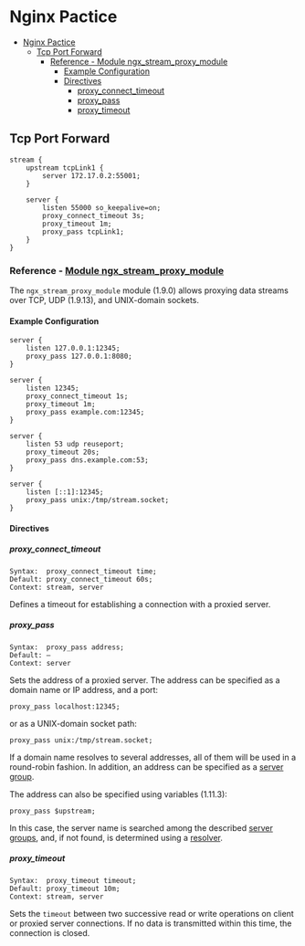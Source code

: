# Nginx Pactice

- [Nginx Pactice](#nginx-pactice)
  - [Tcp Port Forward](#tcp-port-forward)
    - [Reference - Module ngx_stream_proxy_module](#reference---module-ngx_stream_proxy_module)
      - [Example Configuration](#example-configuration)
      - [Directives](#directives)
        - [proxy_connect_timeout](#proxy_connect_timeout)
        - [proxy_pass](#proxy_pass)
        - [proxy_timeout](#proxy_timeout)

## Tcp Port Forward

    stream {
        upstream tcpLink1 {
            server 172.17.0.2:55001;
        }
    
        server {
            listen 55000 so_keepalive=on;
            proxy_connect_timeout 3s;
            proxy_timeout 1m;
            proxy_pass tcpLink1;
        }
    }

### Reference - [Module ngx_stream_proxy_module](https://nginx.org/en/docs/stream/ngx_stream_proxy_module.html)

The `ngx_stream_proxy_module` module (1.9.0) allows proxying data streams over TCP, UDP (1.9.13), and UNIX-domain sockets.

#### Example Configuration

    server {
        listen 127.0.0.1:12345;
        proxy_pass 127.0.0.1:8080;
    }
    
    server {
        listen 12345;
        proxy_connect_timeout 1s;
        proxy_timeout 1m;
        proxy_pass example.com:12345;
    }
    
    server {
        listen 53 udp reuseport;
        proxy_timeout 20s;
        proxy_pass dns.example.com:53;
    }
    
    server {
        listen [::1]:12345;
        proxy_pass unix:/tmp/stream.socket;
    }

#### Directives

##### proxy_connect_timeout

    Syntax:  proxy_connect_timeout time;
    Default: proxy_connect_timeout 60s;
    Context: stream, server

Defines a timeout for establishing a connection with a proxied server.

##### proxy_pass

    Syntax:  proxy_pass address;
    Default: —
    Context: server

Sets the address of a proxied server. The address can be specified as a domain name or IP address, and a port:

    proxy_pass localhost:12345;

or as a UNIX-domain socket path:

    proxy_pass unix:/tmp/stream.socket;

If a domain name resolves to several addresses, all of them will be used in a round-robin fashion. In addition, an address can be specified as a [server group](https://nginx.org/en/docs/stream/ngx_stream_upstream_module.html).

The address can also be specified using variables (1.11.3):

    proxy_pass $upstream;

In this case, the server name is searched among the described [server groups](https://nginx.org/en/docs/stream/ngx_stream_upstream_module.html), and, if not found, is determined using a [resolver](https://nginx.org/en/docs/stream/ngx_stream_core_module.html#resolver).

##### proxy_timeout

    Syntax:	 proxy_timeout timeout;
    Default: proxy_timeout 10m;
    Context: stream, server

Sets the `timeout` between two successive read or write operations on client or proxied server connections. If no data is transmitted within this time, the connection is closed.

